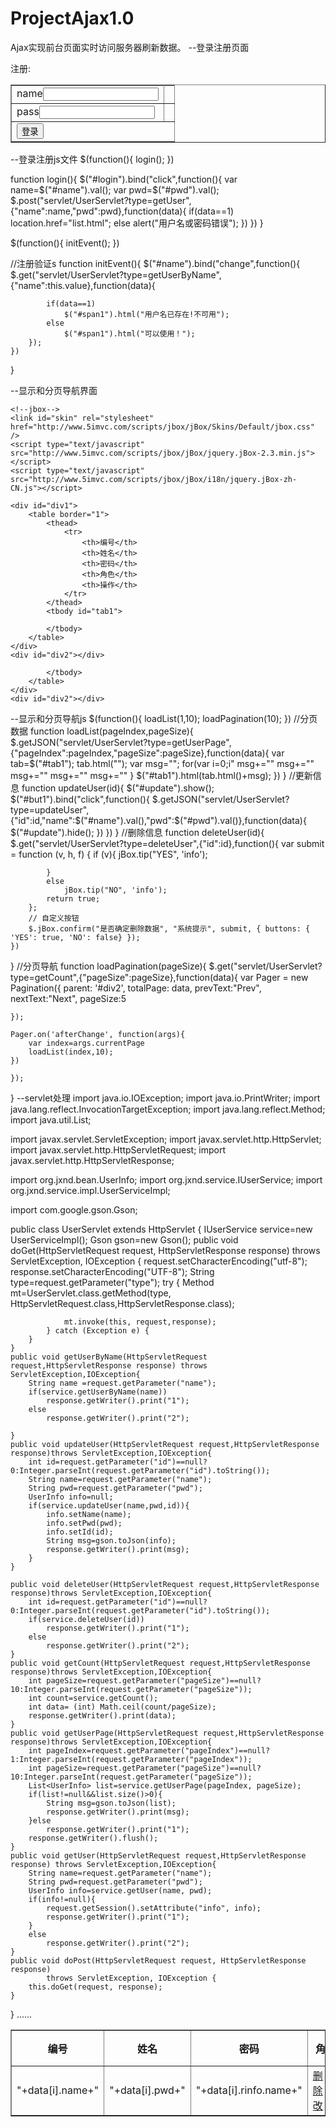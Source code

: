 # ProjectAjax1.0
Ajax实现前台页面实时访问服务器刷新数据。
--登录注册页面
<!DOCTYPE html>
<html>
  <head>
    <title>login.html</title>
    <script src="js/jquery-1.8.3.min.js"></script>
    <script src="js/register.js"></script>
    <script src="js/login.js"></script>
    <!--<link rel="stylesheet" type="text/css" href="./styles.css">-->
  </head>
  
  <body>
  <form method="post">
  <table border="1">
   	 <tr>注册:</tr>
  	 <tr><td> name<input type="text" name="name" id="name"></td><td><span id="span1"></span></td></tr>
	  <tr><td>pass<input type="password" name="pwd" id="pwd"></td><td><span id="span2"></span></td></tr>
   	 <tr><td colspan="2"><input type="button" value="登录" id="login"></td>
    </table>
    </form>
  </body>
</html>
--登录注册js文件
$(function(){
	login();
})

function login(){
	$("#login").bind("click",function(){
		var name=$("#name").val();
		var pwd=$("#pwd").val();
		$.post("servlet/UserServlet?type=getUser",{"name":name,"pwd":pwd},function(data){
				if(data==1)
					location.href="list.html";
				else
					alert("用户名或密码错误");
			})
	})
}

$(function(){
	initEvent();
})

//注册验证s
function initEvent(){
	$("#name").bind("change",function(){
		$.get("servlet/UserServlet?type=getUserByName",{"name":this.value},function(data){
			
			if(data==1)
				$("#span1").html("用户名已存在!不可用");
			else
				$("#span1").html("可以使用！");
		});
	})
}

--显示和分页导航界面
<!DOCTYPE html>
<html>
<head>
<meta charset="UTF-8">
<title>Insert title here</title>
<link href="pagination/asset/normalize/normalize.css" type="text/css" rel="stylesheet" media="all">
<link href="pagination/css/layout.css" type="text/css" rel="stylesheet">
<link href="pagination/css/autoc.min.css" type="text/css" rel="stylesheet">
<link href="pagination/css/pagination.css" type="text/css" rel="stylesheet">
<script type="text/javascript" src="pagination/asset/jquery/jquery.js"></script>
<script type="text/javascript" src="pagination/js/autoc.js"></script>
<script type="text/javascript" src="pagination/js/pagination.js"></script>

<script type="text/javascript" src="http://www.5imvc.com/scripts/jbox/jBox/jquery-1.4.2.min.js"></script>
    <!--jbox-->
    <link id="skin" rel="stylesheet" href="http://www.5imvc.com/scripts/jbox/jBox/Skins/Default/jbox.css" />
    <script type="text/javascript" src="http://www.5imvc.com/scripts/jbox/jBox/jquery.jBox-2.3.min.js"></script>
    <script type="text/javascript" src="http://www.5imvc.com/scripts/jbox/jBox/i18n/jquery.jBox-zh-CN.js"></script>
<script type="text/javascript">

var webName="/projectajax/UserServlet?type=";
$(function(){
	loadList(1,10);
	loadPagination();
})

function loadList(pageIndex,pageSize){
	$.getJSON(webName+"getUserPage",{"pageIndex":pageIndex,"pageSize":pageSize},function(data){
		var tab=$("#tab1")
		var msg="";
		tab.html("");
		for(var i=0;i<data.length;i++){
			msg+="<tr>";
			msg+="<td>"+data[i].id+"</td>";
			msg+="<td>"+data[i].name+"</td>";
			msg+="<td>"+data[i].pwd+"</td>";
			msg+="<td>"+data[i].rinfo.name+"</td>";
			msg+="<td><a href='javascript:deleteUser("+data[i].id+")'>删除</a>&nbsp;&nbsp;<a href='javascript:updateMSg()'>修改</a></td>";
			msg+="</tr>";
		}
		tab.html(tab.html()+msg);
	});
}

function updateMSg(){
	$.jBox($("#update").html(), { title: "编辑用户信息",submit:function(){
			
	}});
}

function deleteUser(){
	var submit = function (v, h, f) {
	    if (v){
	        jBox.tip("YES", 'info');
	    	
	    }
	    else
	        jBox.tip("NO", 'info');
	    return true;
	};
	// 自定义按钮
	$.jBox.confirm("是否确定删除数据", "系统提示", submit, { buttons: { 'YES': true, 'NO': false} });
}

function loadPagination(){
	var Pager = new Pagination({
	    parent: '#div2',
	    totalPage: 4,
	    prevText:"上一页",
	    nextText:"下一页",
	    pageSize:5
	});

	Pager.on('afterChange', function(args){
		var index=args.currentPage
		loadList(index,10);
		
		
	});
}
</script>
</head>
<body>
	<div id="update" style="display: none">
		编号:1
		用户名:<input type="text" name="name"><br>
		密码:<input type="text" name="pwd"><br>
		角色<select></select>
	</div>

	<div id="div1">
		<table border="1">
			<thead>
				<tr>
					<th>编号</th>
					<th>姓名</th>
					<th>密码</th>
					<th>角色</th>
					<th>操作</th>
				</tr>
			</thead>
			<tbody id="tab1">
			
			</tbody>
		</table>
	</div>
	<div id="div2"></div>
</body>
</html>
<!DOCTYPE html>
<html>
  <head>
    <title>list.html</title>
    <link href="pagination/asset/normalize/normalize.css" type="text/css" rel="stylesheet" media="all">
	<link href="pagination/css/layout.css" type="text/css" rel="stylesheet">
	<link href="pagination/css/autoc.min.css" type="text/css" rel="stylesheet">
	<link href="pagination/css/pagination.css" type="text/css" rel="stylesheet">
	<script type="text/javascript" src="pagination/asset/jquery/jquery.js"></script>
	<script type="text/javascript" src="pagination/js/autoc.js"></script>
	<script type="text/javascript" src="pagination/js/pagination.js"></script>
	<script type="text/javascript" src="http://www.5imvc.com/scripts/jbox/jBox/jquery-1.4.2.min.js"></script>
    <!--jbox-->
    <link id="skin" rel="stylesheet" href="http://www.5imvc.com/scripts/jbox/jBox/Skins/Default/jbox.css" />
    <script type="text/javascript" src="http://www.5imvc.com/scripts/jbox/jBox/jquery.jBox-2.3.min.js"></script>
    <script type="text/javascript" src="http://www.5imvc.com/scripts/jbox/jBox/i18n/jquery.jBox-zh-CN.js"></script>
	  <script src="js/list.js"></script>
  </head>
  
  <body>
  	<div id="update" style="display: none;">
  		编号:<input type="hidden" name="id"><br>
  		用户名:<input type="text" name="name" id="name"><br>
  		密码:<input type="password" name="pwd" id="pwd"><br>
  		角色:<select >
  			<option>程序员</option>
  			<option>设计师</option>
  			<option>酱油师</option>
  			<option>测试员</option>
  		</select><br>
  		<input type="button" value="确定" id="but1">
  	</div>
    <div id="list">
    	<table border="1">
    	<thead>
    		<tr>
    			<th>编号</th>
    			<th>姓名</th>
    			<th>密码</th>
    			<th>角色</th>
    			<th>操作</th>
    		</tr>
    		</thead>
    		<tbody id="tab1">
    			
    		</tbody>
    	</table>
    </div>
    <div id="div2"></div>
  </body>
</html>
--显示和分页导航js
$(function(){
	loadList(1,10);
	loadPagination(10);
})
//分页数据
function loadList(pageIndex,pageSize){
	$.getJSON("servlet/UserServlet?type=getUserPage",{"pageIndex":pageIndex,"pageSize":pageSize},function(data){
			var tab=$("#tab1");
			tab.html("");
			var msg="";
			for(var i=0;i<data.length;i++){
				msg+="<tr>"
				msg+="<td>"+data[i].id+"</td>"
				msg+="<td>"+data[i].name+"</td>"
				msg+="<td>"+data[i].pwd+"</td>"
				msg+="<td>"+data[i].rinfo.name+"</td>"
				msg+="<td><a href='javascript:deleteUser("+data[i].id+")'>删除</a>&nbsp;&nbsp<a href='javascript:updateUser("+data[i].id+")'>修改</a></td>"
				msg+="</tr>"
			}
			$("#tab1").html(tab.html()+msg);
	})
}
//更新信息
function updateUser(id){	
	$("#update").show();
		$("#but1").bind("click",function(){
			$.getJSON("servlet/UserServlet?type=updateUser",{"id":id,"name":$("#name").val(),"pwd":$("#pwd").val()},function(data){
				$("#update").hide();
			})
		})
}
//删除信息
function deleteUser(id){
	$.get("servlet/UserServlet?type=deleteUser",{"id":id},function(){
		var submit = function (v, h, f) {
		    if (v){
		        jBox.tip("YES", 'info');
		    	
		    }
		    else
		        jBox.tip("NO", 'info');
		    return true;
		};
		// 自定义按钮
		$.jBox.confirm("是否确定删除数据", "系统提示", submit, { buttons: { 'YES': true, 'NO': false} });	
	})
}
//分页导航
function loadPagination(pageSize){
	$.get("servlet/UserServlet?type=getCount",{"pageSize":pageSize},function(data){
		var Pager = new Pagination({
		    parent: '#div2',
		    totalPage: data,
		    prevText:"Prev",
		    nextText:"Next",
		    pageSize:5
		
	});

	Pager.on('afterChange', function(args){
		var index=args.currentPage
		loadList(index,10);
	})	
		
	});
}
--servlet处理
import java.io.IOException;
import java.io.PrintWriter;
import java.lang.reflect.InvocationTargetException;
import java.lang.reflect.Method;
import java.util.List;

import javax.servlet.ServletException;
import javax.servlet.http.HttpServlet;
import javax.servlet.http.HttpServletRequest;
import javax.servlet.http.HttpServletResponse;

import org.jxnd.bean.UserInfo;
import org.jxnd.service.IUserService;
import org.jxnd.service.impl.UserServiceImpl;

import com.google.gson.Gson;

public class UserServlet extends HttpServlet {
	IUserService service=new UserServiceImpl();
	Gson gson=new Gson();
	public void doGet(HttpServletRequest request, HttpServletResponse response)
			throws ServletException, IOException {
		request.setCharacterEncoding("utf-8");
		response.setCharacterEncoding("UTF-8");
		String type=request.getParameter("type");
		try {
			Method mt=UserServlet.class.getMethod(type, HttpServletRequest.class,HttpServletResponse.class);
			
				mt.invoke(this, request,response);
			} catch (Exception e) {
		}
	}
	public void getUserByName(HttpServletRequest request,HttpServletResponse response) throws ServletException,IOException{
		String name =request.getParameter("name"); 
		if(service.getUserByName(name))
			response.getWriter().print("1");
		else
			response.getWriter().print("2");
			
	}
	public void updateUser(HttpServletRequest request,HttpServletResponse response)throws ServletException,IOException{
		int id=request.getParameter("id")==null?0:Integer.parseInt(request.getParameter("id").toString());
		String name=request.getParameter("name");
		String pwd=request.getParameter("pwd");
		UserInfo info=null;
		if(service.updateUser(name,pwd,id)){
			info.setName(name);
			info.setPwd(pwd);
			info.setId(id);
			String msg=gson.toJson(info);
			response.getWriter().print(msg);
		}
	}
	
	public void deleteUser(HttpServletRequest request,HttpServletResponse response)throws ServletException,IOException{
		int id=request.getParameter("id")==null?0:Integer.parseInt(request.getParameter("id").toString());
		if(service.deleteUser(id))
			response.getWriter().print("1");
		else
			response.getWriter().print("2");
	}
	public void getCount(HttpServletRequest request,HttpServletResponse response)throws ServletException,IOException{
		int pageSize=request.getParameter("pageSize")==null?10:Integer.parseInt(request.getParameter("pageSize"));
		int count=service.getCount();
		int data= (int) Math.ceil(count/pageSize);
		response.getWriter().print(data);
	}
	public void getUserPage(HttpServletRequest request,HttpServletResponse response)throws ServletException,IOException{
		int pageIndex=request.getParameter("pageIndex")==null?1:Integer.parseInt(request.getParameter("pageIndex"));
		int pageSize=request.getParameter("pageSize")==null?10:Integer.parseInt(request.getParameter("pageSize"));
		List<UserInfo> list=service.getUserPage(pageIndex, pageSize);
		if(list!=null&&list.size()>0){
			String msg=gson.toJson(list);
			response.getWriter().print(msg);
		}else
			response.getWriter().print("1");
		response.getWriter().flush();
	}
	public void getUser(HttpServletRequest request,HttpServletResponse response) throws ServletException,IOException{
		String name=request.getParameter("name");
		String pwd=request.getParameter("pwd");
		UserInfo info=service.getUser(name, pwd);
		if(info!=null){
			request.getSession().setAttribute("info", info);
			response.getWriter().print("1");
		}	
		else
			response.getWriter().print("2");
	}
	public void doPost(HttpServletRequest request, HttpServletResponse response)
			throws ServletException, IOException {
		this.doGet(request, response);
	}

}
......
